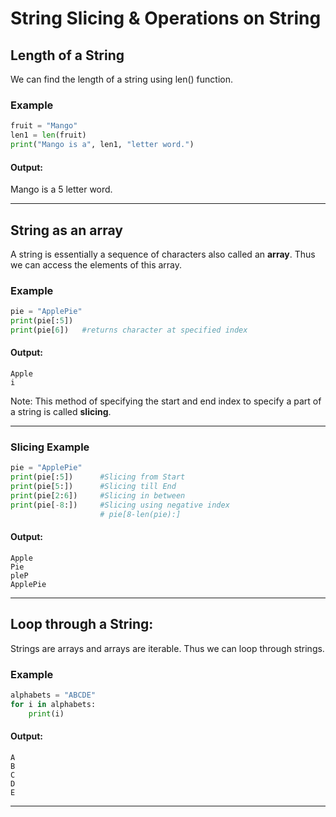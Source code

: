 # String Slicing & Operations on String
## Length of a String
We can find the length of a string using len() function.

### Example
```python
fruit = "Mango"
len1 = len(fruit)
print("Mango is a", len1, "letter word.")
```
#### Output:
Mango is a 5 letter word.

---

## String as an array
A string is essentially a sequence of characters also called an **array**. Thus we can access the elements of this array. 

### Example
```python
pie = "ApplePie"
print(pie[:5])
print(pie[6])	#returns character at specified index
```
#### Output:
```
Apple
i
```

Note: This method of specifying the start and end index to specify a part of a string is called **slicing**. 

---

### Slicing Example
```python
pie = "ApplePie"
print(pie[:5])      #Slicing from Start
print(pie[5:])      #Slicing till End
print(pie[2:6])     #Slicing in between
print(pie[-8:])     #Slicing using negative index
                    # pie[8-len(pie):]
```
#### Output:
```
Apple
Pie
pleP
ApplePie
```
---

## Loop through a String:
Strings are arrays and arrays are iterable. Thus we can loop through strings.
### Example
```python
alphabets = "ABCDE"
for i in alphabets:
    print(i)
  ```
#### Output:
```
A
B
C
D
E
```
---
